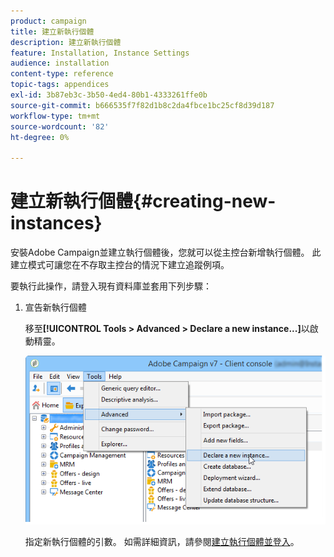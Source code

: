 ```yaml
---
product: campaign
title: 建立新執行個體
description: 建立新執行個體
feature: Installation, Instance Settings
audience: installation
content-type: reference
topic-tags: appendices
exl-id: 3b87eb3c-3b50-4ed4-80b1-4333261ffe0b
source-git-commit: b666535f7f82d1b8c2da4fbce1bc25cf8d39d187
workflow-type: tm+mt
source-wordcount: '82'
ht-degree: 0%

---
```


# 建立新執行個體{#creating-new-instances}



安裝Adobe Campaign並建立執行個體後，您就可以從主控台新增執行個體。 此建立模式可讓您在不存取主控台的情況下建立追蹤例項。

要執行此操作，請登入現有資料庫並套用下列步驟：

1. 宣告新執行個體

   移至&#x200B;**[!UICONTROL Tools > Advanced > Declare a new instance...]**&#x200B;以啟動精靈。

   ![](assets/s_ncs_install_declare_instance_menu.png)

   指定新執行個體的引數。 如需詳細資訊，請參閱[建立執行個體並登入](../../installation/using/creating-an-instance-and-logging-on.md)。
